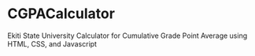 # CGPACalculator
 Ekiti State University Calculator for Cumulative Grade Point Average using HTML, CSS, and Javascript

